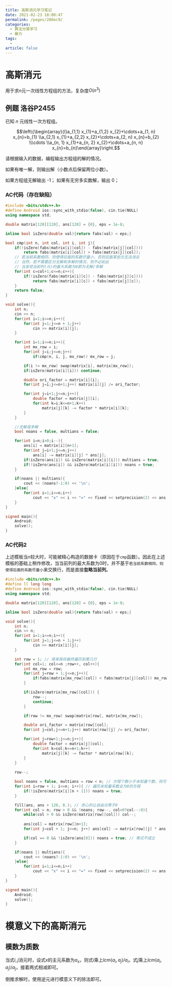 ```yaml
---
title: 高斯消元学习笔记
date: 2021-02-23 18:00:47
permalink: /pages/280ac9/
categories: 
  - 算法分类学习
  - 暴力
tags: 
  - 
article: false
---
```



# 高斯消元

用于求$n$元一次线性方程组的方法，复杂度$O(n^3)$



## 例题 洛谷P2455

已知 $n$ 元线性一次方程组。

$$\left\{\begin{array}{l}a_{1,1} x_{1}+a_{1,2} x_{2}+\cdots+a_{1, n} x_{n}=b_{1} \\a_{2,1} x_{1}+a_{2,2} x_{2}+\cdots+a_{2, n} x_{n}=b_{2} \\\cdots \\a_{n, 1} x_{1}+a_{n, 2} x_{2}+\cdots+a_{n, n} x_{n}=b_{n}\end{array}\right.$$

请根据输入的数据，编程输出方程组的解的情况。 

如果有唯一解，则输出解（小数点后保留两位小数）。

如果方程组无解输出 -1； 如果有无穷多实数解，输出 0；



### AC代码（存在缺陷）

```cpp
#include <bits/stdc++.h>
#define Android ios::sync_with_stdio(false), cin.tie(NULL)
using namespace std;

double matrix[120][120], ans[120] = {0}, eps = 1e-8;

inline bool isZero(double val){return fabs(val) < eps;}

bool cmp(int n, int col, int i, int j){
    if(!isZero(fabs(matrix[i][col]) - fabs(matrix[j][col]))) 
        return fabs(matrix[i][col]) > fabs(matrix[j][col]);
    // 若当前系数相同，则使得后面的系数尽量小，否则后面某些元无法消去 
    // 当然，若不需要区分无解和多解的情况，则不必如此
    // 当发现当前列(元)的最大系数为0即为无解/多解
    for(int c=col+1;c<=n;c++){
        if(!isZero(fabs(matrix[i][c]) - fabs(matrix[j][c])))
            return fabs(matrix[i][c]) < fabs(matrix[j][c]);
    }
    return false;
}

void solve(){
    int n;
    cin >> n;
    for(int i=1;i<=n;i++){
        for(int j=1;j<=n + 1;j++)
            cin >> matrix[i][j];
    }

    for(int i=1;i<=n;i++){
        int mx_row = i;
        for(int j=i;j<=n;j++)
            if(cmp(n, i, j, mx_row)) mx_row = j;

        if(i != mx_row) swap(matrix[i], matrix[mx_row]);
        if(isZero(matrix[i][i])) continue;

        double ori_factor = matrix[i][i];
        for(int j=i;j<=n+1;j++) matrix[i][j] /= ori_factor;

        for(int j=i+1;j<=n;j++){
            double factor = matrix[j][i];
            for(int k=i;k<=n+1;k++)
                matrix[j][k] -= factor * matrix[i][k];
        }
    }

    //无解或多解
    bool noans = false, multians = false;

    for(int i=n;i>0;i--){
        ans[i] = matrix[i][n+1];
        for(int j=i+1;j<=n;j++)
            ans[i] -= matrix[i][j] * ans[j];
        if(isZero(ans[i]) && isZero(matrix[i][i])) multians = true;
        if(!isZero(ans[i]) && isZero(matrix[i][i])) noans = true;
    }

    if(noans || multians){
        cout << (noans?-1:0) << '\n';
    }else{
        for(int i=1;i<=n;i++)
            cout << "x" << i << "=" << fixed << setprecision(2) << ans[i] << '\n';
    }
}

signed main(){
    Android;
    solve();
}
```



### AC代码2

上述模板当$n$较大时，可能被精心构造的数据卡（原因在于`cmp`函数）。因此在上述模板的基础上稍作修改，当当前列的最大系数为0时，并不基于`若当前系数相同，则使得后面的系数尽量小`来交换行，而是直接**忽略当前列**。

```cpp
#include <bits/stdc++.h>
#define ll long long
#define Android ios::sync_with_stdio(false), cin.tie(NULL)
using namespace std;

double matrix[120][120], ans[120] = {0}, eps = 1e-8;

inline bool isZero(double val){return fabs(val) < eps;}

void solve(){
    int n;
    cin >> n;
    for(int i=1;i<=n;i++){
        for(int j=1;j<=n + 1;j++)
            cin >> matrix[i][j];
    }

    int row = 1; // 用来保存最终遍历到第几行
    for(int col=1; col<=n ;row++, col++){
        int mx_row = row;
        for(int j=row + 1;j<=n;j++){
            if(fabs(matrix[mx_row][col]) < fabs(matrix[j][col])) mx_row = j;
        }

        if(isZero(matrix[mx_row][col])) {
            row--;
            continue;
        }

        if(row != mx_row) swap(matrix[row], matrix[mx_row]);

        double ori_factor = matrix[row][col];
        for(int j=col;j<=n+1;j++) matrix[row][j] /= ori_factor;

        for(int j=row+1;j<=n;j++){
            double factor = matrix[j][col];
            for(int k=col;k<=n+1;k++)
                matrix[j][k] -= factor * matrix[row][k];
        }
    }
    
    row--;

    bool noans = false, multians = row < n; // 方程个数小于未知量个数，则可能多解
    for(int i=row + 1; i<=n; i++){ // 遍历未知量系数全为0的方程
        if(!isZero(matrix[i][n + 1])) noans = true;
    }

    fill(ans, ans + 120, 0.); // 贪心的让自由元等于0
    for(int col = n; row > 0 && !noans; row--, col>0?col--:0){
        while(col > 0 && isZero(matrix[row][col])) col--;
        
        ans[col] = matrix[row][n+1];
        for(int j=col + 1; j<=n; j++) ans[col] -= matrix[row][j] * ans[j];

        if(col == 0 && !isZero(ans[0])) noans = true; // 等式不成立
    }

    if(noans || multians){
        cout << (noans?-1:0) << '\n';
    }else{
        for(int i=1;i<=n;i++)
            cout << "x" << i << "=" << fixed << setprecision(2) << ans[i] << '\n';
    }
}

signed main(){
    Android;
    solve();
}
```



# 模意义下的高斯消元

## 模数为质数

当式$i,j$消元时，设式$x$的主元系数为$a_x$，则式$i$乘上$lcm(a_i,a_j)/a_i$，式$j$乘上$lcm(a_i,a_j)/a_j$，接着两式相减即可。

倒推求解时，使用逆元进行模意义下的除法即可。

